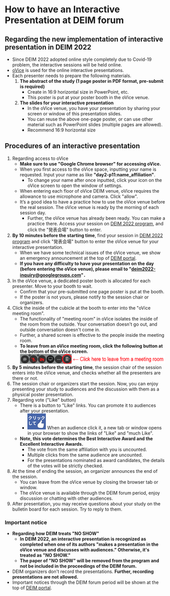 # How to have an Interactive Presentation at DEIM forum

## Regarding the new implementation of interactive presentation in DEIM 2022
* Since DEIM 2022 adopted online style  completely due to Covid-19 problem, the interactive sessions will be held online.
* [oVice](https://ovice.in/) is used for the online interactive presentations.
* Each presenter needs to prepare the following materials.
   1. **The abstract of the study (1 page poster in PDF format, pre-submit is required)**
      * Create in 16:9 horizontal size in PowerPoint, etc.
      * This poster is put at your poster booth in the oVice venue.
   2. **The slides for your interactive presentation**
      * In the oVice venue, you have your presentation by sharing your screen or window of this presentation slides.
      * You can reuse the above one-page poster, or can use other material such as PowerPoint slides (multiple pages are allowed).
      * Recommend 16:9 horizontal size 

## Procedures of an interactive presentation
1. Regarding access to oVice
    * **Make sure to use "Google Chrome browser" for accessing oVice.**
    * When you first access to the oVice space, inputting your name is requested. Input your name as like **"day2-p11:name_affiliation"**.
    	* To change your name after once inputted, click your icon on the oVice screen to open the window of settings.
    * When entering each floor of oVice DEIM venue, oVice requires the allowance to use microphone and camera. Click "allow".
    * It’s a good idea to have a practice how to use the oVice venue before the real session. The oVice venue is ready by the morning of each session day.
        * Further, the oVice venue has already been ready. You can make a practice there. Access your session on [DEIM 2022 program](https://cms.dbsj.org/deim2022/program/), and click the "発表会場" button to enter.
2. **By 10 minutes before the starting time**, find your session in [DEIM 2022 program](https://cms.dbsj.org/deim2022/program/) and click "発表会場" button  to enter the oVice venue for your interactive presentation.
    * When we have some technical issues of the oVice venue, we show an emergency announcement at the top of [DEIM portal](https://cms.dbsj.org/deim2022/program/).
    * **If you have any difficulty to have your presentation on the day (before entering the oVice venue), please email to "deim2022-inquiry@googlegroups.com"．**
3. In the oVice venue, a dedicated poster booth is allocated for each presenter. Move to your booth to wait.
    * Confirm that your pre-submitted one page poster is put at the booth.
    * If the poster is not yours, please notify to the session chair or organizers.
4. Click the inside of the cubicle at the booth to enter into the "oVice meeting room".
    * The functionality of "meeting room" in oVice isolates the inside of the room from the outside. Your conversation doesn't go out, and outside conversation doesn't come in.
    * Further, a shared screen is effective to the people inside the meeting room.
    * **To leave from an oVice meeting room, click the following button at the bottom of the oVice screen.**
	![Image of the quit button from meeting](img/oVice_meeting_quit_button_en.png)
5. **By 5 minutes before the starting time**, the session chair of the session enters into the oVice venue, and checks whether all the presenters are there or not.
7. The session chair or organizers start the session. Now, you can enjoy presenting your study to audiences and the discussion with them as a physical poster presentation.
8. Regarding vote ("Like" button)
    * There is a button to "Like" links. You can promote it to audiences after your presentation.	
        * ![Image of the Like button](img/oVice_like_button.png) When an audience click it, a new tab or window opens in your browser to show the links of "Like" and "much Like".
    * **Note, this vote determines the Best Interactive Award and the Excellent Interactive Awards.**
    	* The vote from the same affiliation with you is uncounted.
    	* Multiple clicks from the same audience are uncounted.
    	* For the presentations nominated as award candidates, the details of the votes will be strictly checked.
16. At the time of ending the session, an organizer announces the end of the session. 
    * You can leave from the oVice venue by closing the browser tab or window.
    * The oVice venue is available through the DEIM forum period, enjoy discussion or chatting with other audiences.
17. After presentation, you may receive questions about your study on the bulletin board for each session. Try to reply to them.

### Important notice
- **Regarding how DEIM treats "NO SHOW"**
	- **In DEIM 2022, an interactive presentation is recognized as completed when one of its authors "makes a presentation in the oVice venue and discusses with audiences." Otherwise, it's treated as "NO SHOW."**
	- **The paper of "NO SHOW" will be removed from the program and not be included in the proceedings of the DEIM forum.**
- DEIM organizers don't record the presentations. **Further, recording presentations are not allowed.**
- Important notices through the DEIM forum period will be shown at the top of [DEIM portal](https://cms.dbsj.org/deim2022/program/).
